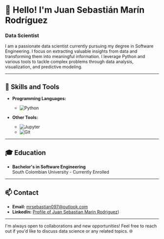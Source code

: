 # 👋 Hello! I'm Juan Sebastián Marín Rodríguez  
### Data Scientist

I am a passionate data scientist currently pursuing my degree in Software Engineering. I focus on extracting valuable insights from data and transforming them into meaningful information. I leverage Python and various tools to tackle complex problems through data analysis, visualization, and predictive modeling.

---

## 🌟 Skills and Tools

- **Programming Languages:**  
  - ![Python](https://img.shields.io/badge/Python-3776AB?style=flat&logo=python&logoColor=white)

- **Other Tools:**  
  - ![Jupyter](https://img.shields.io/badge/Jupyter-DA5B0B?style=flat&logo=jupyter&logoColor=white) 
  - ![Git](https://img.shields.io/badge/Git-F05032?style=flat&logo=git&logoColor=white) 

---

## 🎓 Education

- **Bachelor's in Software Engineering**  
South Colombian University - Currently Enrolled

---

## 📫 Contact

- **Email:** [mrsebastian097@outlook.com](mailto:mrsebastian097@outlook.com)
- **LinkedIn:** [Profile of Juan Sebastian Marin Rodriguez](https://www.linkedin.com/in/juan-sebastián-marín-rodríguez-1563b52b6/))

---

I'm always open to collaborations and new opportunities! Feel free to reach out if you'd like to discuss data science or any related topics. 🌐
